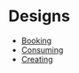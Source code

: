 # Designs

* [Booking](booking/README.md)
* [Consuming](consuming/README.md)
* [Creating](creating/README.md)